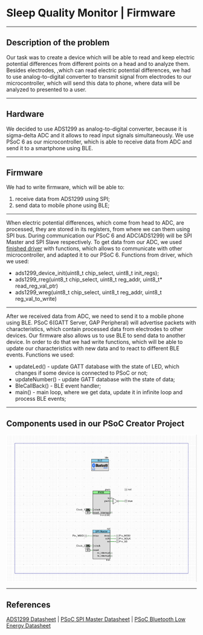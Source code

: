 # Sleep Quality Monitor | Firmware
___
## Description of the problem
Our task was to create a device which will be able to read and keep electric potential differences from different points on a head and to analyze them.
Besides electrodes, ,which can read electric potential differences, we had to use analog-to-digital converter to transmit signal from electrodes to our microcontroller, which will send this data to phone, where data will be analyzed to presented to a user.
___
## Hardware
We decided to use ADS1299 as analog-to-digital converter, because it is sigma-delta ADC and it allows to read input signals simultaneously. We use PSoC 6 as our microcontroller, which is able to receive data from ADC and send it to a smartphone using BLE.
___
## Firmware
We had to write firmware, which will be able to:
1) receive data from ADS1299 using SPI;
2) send data to mobile phone using BLE;
___
When electric potential differences, which come from head to ADC, are processed, they are stored in its registers, from where we can them using SPI bus. During communication our PSoC 6 and ADC(ADS1299) will be SPI Master and SPI Slave respectively.
To get data from our ADC, we used [finished driver](https://github.com/gskelly/eeg/tree/master/firmware/at32uc3l064/brainboard_fw/brainboard_fw/src) with functions, which allows to communicate with other microcontroller, and adapted it to our PSoC 6.
Functions from driver, which we used:
 - ads1299_device_init(uint8_t chip_select, uint8_t init_regs);
 - ads1299_rreg(uint8_t chip_select, uint8_t reg_addr, uint8_t* read_reg_val_ptr)
 - ads1299_wreg(uint8_t chip_select, uint8_t reg_addr, uint8_t reg_val_to_write)
___
After we received data from ADC, we need to send it to a mobile phone using BLE. PSoC 6(GATT Server, GAP Peripheral) will advertise packets with characteristics, which contain processed data from electrodes to other devices.
Our firmware also allows us to use BLE to send data to another device. In order to do that we had write functions, which will be able to update our characteristics with new data and to react to different BLE events.
Functions we used:
 - updateLed() - update GATT database with the state of LED, which changes if some device is connected to PSoC or not;
 - updateNumber() - update GATT database with the state of data;
 - BleCallBack() - BLE event handler;
 - main() - main loop, where we get data, update it in infinite loop and process BLE events;
___
## Components used in our PSoC Creator Project
![TopDesign.cysch](https://raw.githubusercontent.com/MarianDubei/EEGfirmware/master/TopDesign.png)
___
## References
[ADS1299 Datasheet](http://www.ti.com/lit/ds/symlink/ads1299.pdf) |
 [PSoC SPI Master Datasheet](https://www.cypress.com/file/185446/download) |
 [PSoC Bluetooth Low Energy Datasheet](https://www.cypress.com/file/408651/download)